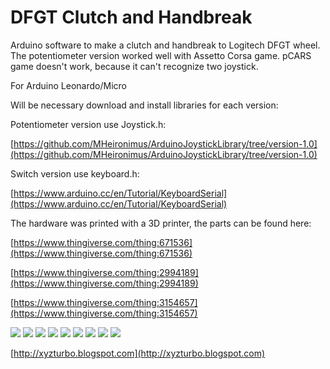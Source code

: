 # DFGT Clutch and Handbreak

Arduino software to make a clutch and handbreak to Logitech DFGT wheel.
The potentiometer version worked well with Assetto Corsa game. pCARS game doesn't work, because it can't recognize two joystick.

For Arduino Leonardo/Micro

Will be necessary download and install libraries for each version:

Potentiometer version use Joystick.h:

[https://github.com/MHeironimus/ArduinoJoystickLibrary/tree/version-1.0](https://github.com/MHeironimus/ArduinoJoystickLibrary/tree/version-1.0)

Switch version use keyboard.h:

[https://www.arduino.cc/en/Tutorial/KeyboardSerial](https://www.arduino.cc/en/Tutorial/KeyboardSerial)

The hardware was printed with a 3D printer, the parts can be found here:

[https://www.thingiverse.com/thing:671536](https://www.thingiverse.com/thing:671536)

[https://www.thingiverse.com/thing:2994189](https://www.thingiverse.com/thing:2994189)

[https://www.thingiverse.com/thing:3154657](https://www.thingiverse.com/thing:3154657)

<img src="https://github.com/naldin/DFGT_Clutch/raw/master/IMG_0201.JPG" />
<img src="https://github.com/naldin/DFGT_Clutch/raw/master/IMG_0200.JPG" />
<img src="https://github.com/naldin/DFGT_Clutch/raw/master/IMG_0199.JPG" />
<img src="https://github.com/naldin/DFGT_Clutch/raw/master/IMG_0198.JPG" />
<img src="https://github.com/naldin/DFGT_Clutch/raw/master/IMG_0107.jpg" />
<img src="https://github.com/naldin/DFGT_Clutch/raw/master/IMG_0104.jpg" />
<img src="https://github.com/naldin/DFGT_Clutch/raw/master/IMG_0105.jpg" />
<img src="https://github.com/naldin/DFGT_Clutch/raw/master/joystick.PNG" />
<img src="https://github.com/naldin/DFGT_Clutch/raw/master/potentiometer.png" />

[http://xyzturbo.blogspot.com](http://xyzturbo.blogspot.com)
